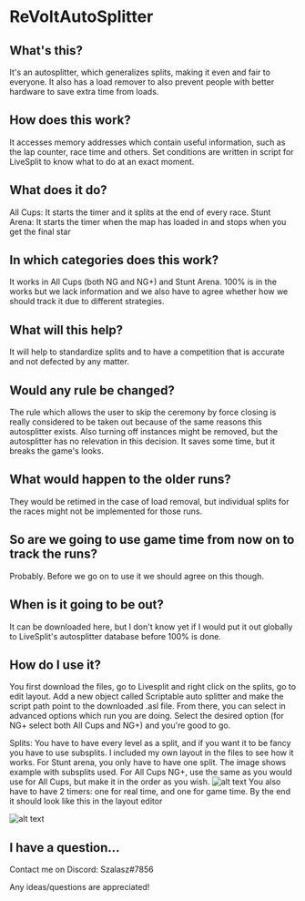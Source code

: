 # ReVoltAutoSplitter
## What's this?
It's an autosplitter, which generalizes splits, making it even and fair to everyone. It also has a load remover to also prevent people with better hardware to save extra time from loads.
## How does this work?
It accesses memory addresses which contain useful information, such as the lap counter, race time and others. Set conditions are written in script for LiveSplit to know what to do at an exact moment.
## What does it do?
All Cups:  It starts the timer and it splits at the end of every race. 
Stunt Arena: It starts the timer when the map has loaded in and stops when you get the final star
## In which categories does this work?
It works in All Cups (both NG and NG+) and Stunt Arena. 100% is in the works but we lack information and we also have to agree whether how we should track it due to different strategies.
## What will this help?
It will help to standardize splits and to have a competition that is accurate and not defected by any matter.
## Would any rule be changed?
The rule which allows the user to skip the ceremony by force closing is really considered to be taken out because of the same reasons this autosplitter exists.
Also turning off instances might be removed, but the autosplitter has no relevation in this decision. It saves some time, but it breaks the game's looks.
## What would happen to the older runs?
They would be retimed in the case of load removal, but individual splits for the races might not be implemented for those runs.
## So are we going to use game time from now on to track the runs?
Probably. Before we go on to use it we should agree on this though.
## When is it going to be out?
It can be downloaded here, but I don't know yet if I would put it out globally to LiveSplit's autosplitter database before 100% is  done.
## How do I use it?
You first download the files, go to Livesplit and right click on the splits, go to edit layout. Add a new object called Scriptable auto splitter and make the script path point to the downloaded .asl file. From there, you can select in advanced options which run you are doing. Select the desired option (for NG+ select both All Cups and NG+) and you're good to go.

Splits: You have to have every level as a split, and if you want it to be fancy you have to use subsplits. I included my own layout in the files to see how it works. For Stunt arena, you only have to have one split. The image shows example with subsplits used. For All Cups NG+, use the same as you would use for All Cups, but make it in the order as you wish.
![alt text](https://dani30868.s-ul.eu/qOkm2jAD) 
You also have to have 2 timers: one for real time, and one for game time.
By the end it should look like this in the layout editor

![alt text](https://dani30868.s-ul.eu/YzQRQigq)

## I have a question...
Contact me on Discord: Szalasz#7856

Any ideas/questions are appreciated!

